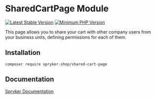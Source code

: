 # SharedCartPage Module
[![Latest Stable Version](https://poser.pugx.org/spryker-shop/shared-cart-page/v/stable.svg)](https://packagist.org/packages/spryker-shop/shared-cart-page)
[![Minimum PHP Version](https://img.shields.io/badge/php-%3E%3D%207.4-8892BF.svg)](https://php.net/)

This page allows you to share your cart with other company users from your business units, defining permissions for each of them.

## Installation

```
composer require spryker-shop/shared-cart-page
```

## Documentation

[Spryker Documentation](https://academy.spryker.com)
